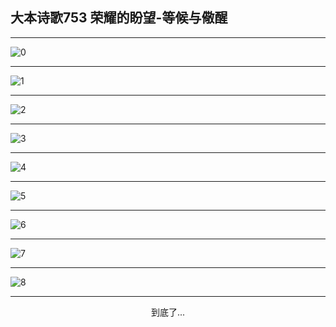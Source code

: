 
## 大本诗歌753 荣耀的盼望-等候与儆醒
        
<div id="aplayer0"></div>

<div id="aplayer1"></div>

<div id="aplayer2"></div>

---

<img alt="0" data-original="https://cdn.jsdelivr.net/gh/k34869/shi/data/d0752/0">

---

<img alt="1" data-original="https://cdn.jsdelivr.net/gh/k34869/shi/data/d0752/1">

---

<img alt="2" data-original="https://cdn.jsdelivr.net/gh/k34869/shi/data/d0752/2">

---

<img alt="3" data-original="https://cdn.jsdelivr.net/gh/k34869/shi/data/d0752/3">

---

<img alt="4" data-original="https://cdn.jsdelivr.net/gh/k34869/shi/data/d0752/4">

---

<img alt="5" data-original="https://cdn.jsdelivr.net/gh/k34869/shi/data/d0752/5">

---

<img alt="6" data-original="https://cdn.jsdelivr.net/gh/k34869/shi/data/d0752/6">

---

<img alt="7" data-original="https://cdn.jsdelivr.net/gh/k34869/shi/data/d0752/7">

---

<img alt="8" data-original="https://cdn.jsdelivr.net/gh/k34869/shi/data/d0752/8">

---

<p style="text-align: center">到底了...</p>

<script src="/js/dist-view.js"></script>

<script>
MAIN.id = 'd0752';
        
const ap0 = new APlayer({
    container: document.getElementById('aplayer0'),
    volume: 1,
    loop: 'none',
    preload: 'none',
    audio: [{
        name: '大本诗歌753.mp3',
        artist: '大本诗歌',
        url: 'https://res.wx.qq.com/voice/getvoice?mediaid=MzI0NTk3MDM5M18yMjQ3NDk4MzEy',
        cover: '/favicon'
    }]
});
const ap1 = new APlayer({
    container: document.getElementById('aplayer1'),
    volume: 1,
    loop: 'none',
    preload: 'none',
    audio: [{
        name: '大本诗歌753第一节领唱.mp3',
        artist: '大本诗歌',
        url: 'https://res.wx.qq.com/voice/getvoice?mediaid=MzI0NTk3MDM5M18yMjQ3NDk4MzEz',
        cover: '/favicon'
    }]
});
const ap2 = new APlayer({
    container: document.getElementById('aplayer2'),
    volume: 1,
    loop: 'none',
    preload: 'none',
    audio: [{
        name: '大本诗歌753教唱版.mp3',
        artist: '大本诗歌',
        url: 'https://res.wx.qq.com/voice/getvoice?mediaid=MzI0NTk3MDM5M18yMjQ3NDk4MzE0',
        cover: '/favicon'
    }]
});
</script>
